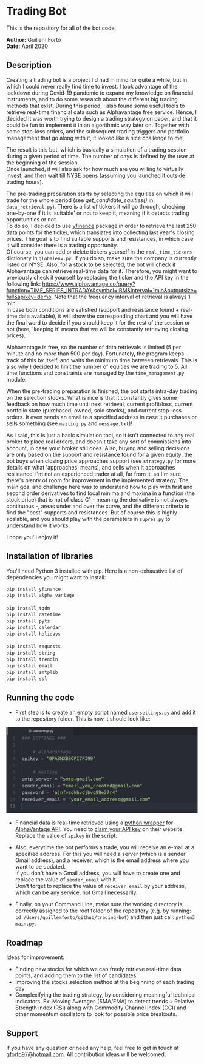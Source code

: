 # Trading Bot

This is the repository for all of the bot code.

**Author:** Guillem Fortó<br>
**Date:** April 2020

## Description
Creating a trading bot is a project I'd had in mind for quite a while, but in which I could never really find time to invest. I took advantage of the lockdown during Covid-19 pandemic to expand my knowledge on financial instruments, and to do some research about the different big trading methods that exist. During this period, I also found some useful tools to retrieve real-time financial data such as Alphavantage free service. Hence, I decided it was worth trying to design a trading strategy on paper, and that it could be fun to implement it in an algorithmic way later on. Together with some stop-loss orders, and the subsequent trading triggers and portfolio management that go along with it, it looked like a nice challenge to me!

The result is this bot, which is basically a simulation of a trading session during a given period of time. The number of days is defined by the user at the beginning of the session.<br>
Once launched, it will also ask for how much are you willing to virtually invest, and then wait till NYSE opens (assuming you launched it outside trading hours).

The pre-trading preparation starts by selecting the equities on which it will trade for the whole period (see *get_candidate_equities()* in `data_retrieval.py`). There is a list of tickers it will go through, checking one-by-one if it is 'suitable' or not to keep it, meaning if it detects trading opportunities or not.<br>
To do so, I decided to use [yfinance](https://pypi.org/project/yfinance/) package in order to retrieve the last 250 data points for the ticker, which translates into collecting last year's closing prices. The goal is to find suitable supports and resistances, in which case it will consider there is a trading opportunity.<br>
Of course, you can add or delete tickers yourself in the `real_time_tickers` dictionary in `globalenv.py`. If you do so, make sure the company is currently listed on NYSE. Also, for a stock to be selected, the bot will check if Alphavantage can retrieve real-time data for it. Therefore, you might want to previously check it yourself by replacing the ticker and the API key in the following link: https://www.alphavantage.co/query?function=TIME_SERIES_INTRADAY&symbol=IBM&interval=1min&outputsize=full&apikey=demo. Note that the frequency interval of retrieval is always 1 min.<br>
In case both conditions are satisfied (support and resistance found + real-time data available), it will show the corresponding chart and you will have the final word to decide if you should keep it for the rest of the session or not (here, 'keeping it' means that we will be constantly retrieving closing prices).<br>

Alphavantage is free, so the number of data retrievals is limited (5 per minute and no more than 500 per day). Fortunately, the program keeps track of this by itself, and waits the minimum time between retrievals. This is also why I decided to limit the number of equities we are trading to 5. All time functions and constraints are managed by the `time_management.py` module.<br>


When the pre-trading preparation is finished, the bot starts intra-day trading on the selection stocks. What is nice is that it constantly gives some feedback on how much time until next retrieval, current profit/loss, current portfolio state (purchased, owned, sold stocks), and current stop-loss orders. It even sends an email to a specified address in case it purchases or sells something (see `mailing.py` and `message.txt`)!<br>

As I said, this is just a basic simulation tool, so it isn't connected to any real broker to place real orders, and doesn't take any sort of commissions into account, in case your broker still does. Also, buying and selling decisions are only based on the support and resistance found for a given equity: the bot buys when closing price approaches support (see `strategy.py` for more details on what 'approaches' means), and sells when it approaches resistance. I'm not an experienced trader at all, far from it, so I'm sure there's plenty of room for improvement in the implemented strategy. The main goal and challenge here was to understand how to play with first and second order derivatives to find local minima and maxima in a function (the stock price) that is not of class C1 - meaning the derivative is not always continuous -, areas under and over the curve, and the different criteria to find the "best" supports and resistances. But of course this is highly scalable, and you should play with the parameters in `supres.py` to understand how it works.

I hope you'll enjoy it!

## Installation of libraries
You'll need Python 3 installed with pip. Here is a non-exhaustive list of dependencies you might want to install:
```bash
pip install yfinance
pip install alpha_vantage

pip install tqdm
pip install datetime
pip install pytz
pip install calendar
pip install holidays

pip install requests
pip install string
pip install trendln
pip install email
pip install smtplib
pip install ssl
```

## Running the code
- First step is to create an empty script named `usersettings.py` and add it to the repository folder. This is how it should look like:

![](usersettings_example.png "usersettings.py")

- Financial data is real-time retrieved using a [python wrapper](https://github.com/RomelTorres/alpha_vantage) for [AlphaVantage API](https://www.alphavantage.co). You need to [claim your API key](https://www.alphavantage.co/support/#api-key) on their website. Replace the value of `apikey` in the script.

- Also, everytime the bot performs a trade, you will receive an e-mail at a specified address. For this you will need a server (which is a sender Gmail address), and a receiver, which is the email address where you want to be updated.<br>
If you don't have a Gmail address, you will have to create one and replace the value of `sender_email` with it.<br>
Don't forget to replace the value of `receiver_email` by your address, which can be any service, not Gmail necessarily.<br>

- Finally, on your Command Line, make sure the working directory is correctly assigned to the root folder of the repository (e.g. by running: `cd /Users/guillemforto/github/trading-bot`) and then just call: `python3 main.py`.

## Roadmap
Ideas for improvement:
- Finding new stocks for which we can freely retrieve real-time data points, and adding them to the list of candidates
- Improving the stocks selection method at the beginning of each trading day
- Complexifying the trading strategy, by considering meaningful technical indicators. Ex: Moving Averages (SMA/EMA) to detect trends + Relative Strength Index (RSI) along with Commodity Channel Index (CCI) and other momentum oscillators to look for possible price breakouts.

## Support
If you have any question or need any help, feel free to get in touch at gforto97@hotmail.com. All contribution ideas will be welcomed.

